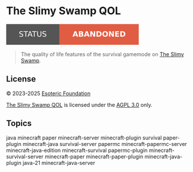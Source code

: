 # The Slimy Swamp QOL

[![Project status: abandoned](./assets/images/badges/status.svg)](./)

> The quality of life features of the survival gamemode on [The Slimy Swamp](https://github.com/TheSlimySwamp/).

## License

&copy; 2023-2025 [Esoteric Foundation](https://esoteric.foundation)

[The Slimy Swamp QOL](./) is licensed under the [AGPL 3.0](./LICENSE) only.

## Topics

java minecraft paper minecraft-server minecraft-plugin survival paper-plugin minecraft-java survival-server papermc minecraft-papermc-server minecraft-java-edition minecraft-survival papermc-plugin minecraft-survival-server minecraft-paper minecraft-paper-plugin minecraft-java-plugin java-21 minecraft-java-server
